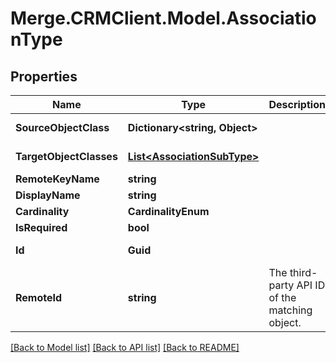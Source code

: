 # Merge.CRMClient.Model.AssociationType

## Properties

Name | Type | Description | Notes
------------ | ------------- | ------------- | -------------
**SourceObjectClass** | **Dictionary&lt;string, Object&gt;** |  | [optional] [readonly] 
**TargetObjectClasses** | [**List&lt;AssociationSubType&gt;**](AssociationSubType.md) |  | [optional] [readonly] 
**RemoteKeyName** | **string** |  | [optional] 
**DisplayName** | **string** |  | [optional] 
**Cardinality** | **CardinalityEnum** |  | [optional] 
**IsRequired** | **bool** |  | [optional] 
**Id** | **Guid** |  | [optional] [readonly] 
**RemoteId** | **string** | The third-party API ID of the matching object. | [optional] 

[[Back to Model list]](../README.md#documentation-for-models) [[Back to API list]](../README.md#documentation-for-api-endpoints) [[Back to README]](../README.md)

